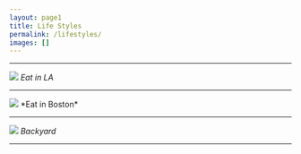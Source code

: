 ```yaml
---
layout: page1
title: Life Styles
permalink: /lifestyles/
images: []
---
```

***


![]({{site.baseurl}}/images/l2.jpg)
*Eat in LA*

***


<img src="{{site.baseurl}}/images/l5.jpg" id="ex" />
*Eat in Boston*

***


![]({{site.baseurl}}/images/09.jpg)
*Backyard*


***

<div class="yy">
  <div class="container">
    <div class="row">
      <div class="col col-6 col-t-12">
        <div class="hero__image">
          <img src="{{site.baseurl}}/images/09.jpg" alt="">
        </div>
      </div>
      <div class="col col-6 col-t-12">
        <div class="hero__image">
          <img src="{{site.baseurl}}/images/l5.jpg" alt="">
        </div>
      </div>
    </div>
  </div>
</div>
